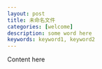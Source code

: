 ```yaml
---
layout: post
title: 未命名文件
categories: [welcome]
description: some word here
keywords: keyword1, keyword2
---
```


Content here
